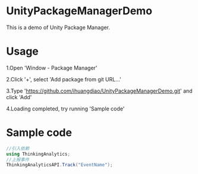 # UnityPackageManagerDemo
This is a demo of  Unity Package Manager.

# Usage
1.Open 'Window - Package Manager'

2.Click '+', select 'Add package from git URL...'

3.Type 'https://github.com/ihuangdiao/UnityPackageManagerDemo.git' and click 'Add'

4.Loading completed, try running 'Sample code'

# Sample code
```csharp
//引入依赖
using ThinkingAnalytics;
//上报事件
ThinkingAnalyticsAPI.Track("EventName");
```
